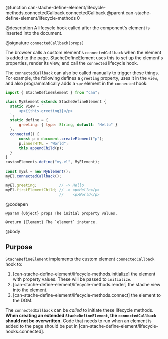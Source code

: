 @function can-stache-define-element/lifecycle-methods.connectedCallback connectedCallback
@parent can-stache-define-element/lifecycle-methods 0

@description A lifecycle hook called after the component's element is inserted into the document.

@signature `connectedCallback(props)`

  The browser calls a custom element's `connectedCallback` when the element is added to the page. StacheDefineElement uses this to set up the element's properties, render its view, and call the `connected` lifecycle hook.

  The `connectedCallback` can also be called manually to trigger these things. For example, the following defines a `greeting` property, uses it in the `view`, and also programmatically adds a `<p>` element in the `connected` hook:

  ```js
  import { StacheDefineElement } from "can";

  class MyElement extends StacheDefineElement {
	static view = `
		<p>{{this.greeting}}</p>
	`;
	static define = {
		greeting: { type: String, default: "Hello" }
	};
	connected() {
		const p = document.createElement("p");
		p.innerHTML = "World";
		this.appendChild(p);
	}
  }
  customElements.define("my-el", MyElement);

  const myEl = new MyElement();
  myEl.connectedCallback();

  myEl.greeting;          // -> Hello
  myEl.firstElementChild; // -> <p>Hello</p>
                          //    <p>World</p>
  ```
  @codepen

	@param {Object} props The initial property values.

	@return {Element} The `element` instance.

@body

## Purpose

`StacheDefineElement` implements the custom element `connectedCallback` hook to:

1. [can-stache-define-element/lifecycle-methods.initialize] the element with property values. These will be passed to `initialize`.
2. [can-stache-define-element/lifecycle-methods.render] the stache view into the element.
3. [can-stache-define-element/lifecycle-methods.connect] the element to the DOM.

The `connectedCallback` can be _called_ to initiate these lifecycle methods. **When creating an extended `StacheDefineElement`, the `connectedCallback` should not be overwritten.** Code that needs to run when an element is added to the page should be put in [can-stache-define-element/lifecycle-hooks.connected].
